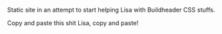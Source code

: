 Static site in an attempt to start helping Lisa with Buildheader CSS stuffs.

Copy and paste this shit Lisa, copy and paste!
